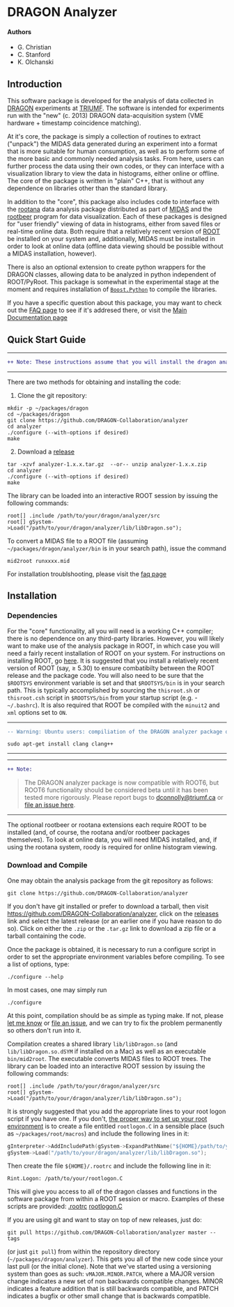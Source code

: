 # __DRAGON Analyzer__

#### Authors
- G. Christian
- C. Stanford
- K. Olchanski

## __Introduction__

This software package is developed for the analysis of data collected in [DRAGON](http://dragon.triumf.ca) experiments at [TRIUMF](http://www.triumf.ca). The software is intended for experiments run with the "new" (c. 2013) DRAGON data-acquisition system (VME hardware + timestamp coincidence matching).

At it's core, the package is simply a collection of routines to extract ("unpack") the MIDAS data generated during an experiment into a format that is more suitable for human consumption, as well as to perform some of the more basic and commonly needed analysis tasks. From here, users can further process the data using their own codes, or they can interface with a visualization library to view the data in histograms, either online or offline. The core of the package is written in "plain" C++, that is without any dependence on libraries other than the standard library.

In addition to the "core", this package also includes code to interface with the [rootana](https://bitbucket.org/tmidas/rootana) data analysis package distributed as part of [MIDAS](https://midas.triumf.ca) and the [rootbeer](http://trshare.triumf.ca/~gchristian/rootbeer/doc/html/index.html) program for data visualization. Each of these packages is designed for "user friendly" viewing of data in histograms, either from saved files or real-time online data. Both require that a relatively recent version of [ROOT](https://root.cern.ch) be installed on your system and, additionally, MIDAS must be installed in order to look at online data (offline data viewing should be possible without a MIDAS installation, however).

There is also an optional extension to create python wrappers for the DRAGON classes, allowing data to be analyzed in python independent of ROOT/PyRoot. This package is somewhat in the experimental stage at the moment and requires installation of [`Boost.Python`](http://www.boost.org/doc/libs/1_66_0/libs/python/doc/html/index.html) to compile the libraries.

If you have a specific question about this package, you may want to check out the [FAQ page](http://trshare.triumf.ca/~dconnolly/dragon/analyzer/faq.html) to see if it's addresed there, or visit the [Main Documentation page](http://trshare.triumf.ca/~dconnolly/dragon/analyzer/html/index.html)

## __Quick Start Guide__

***
```diff
++ Note: These instructions assume that you will install the dragon analyzer package in ~/packages/dragon
```
***

There are two methods for obtaining and installing the code:

1. Clone the git repository:
```
mkdir -p ~/packages/dragon
cd ~/packages/dragon
git clone https://github.com/DRAGON-Collaboration/analyzer
cd analyzer
./configure (--with-options if desired)
make
```

2. Download a [release](https://github.com/DRAGON-Collaboration/analyzer/releases)
```
tar -xzvf analyzer-1.x.x.tar.gz  --or-- unzip analyzer-1.x.x.zip
cd analyzer
./configure (--with-options if desired)
make
```

The library can be loaded into an interactive ROOT session by issuing the following commands:
```
root[] .include /path/to/your/dragon/analyzer/src
root[] gSystem->Load("/path/to/your/dragon/analyzer/lib/libDragon.so");
```

To convert a MIDAS file to a ROOT file (assuming `~/packages/dragon/analyzer/bin` is in your search path), issue the command

```
mid2root runxxxx.mid
```

For installation troublshooting, please visit the [faq page](http://trshare.triumf.ca/~dconnolly/dragon/analyzer/html/faq.html#install_faq)


## __Installation__

### __Dependencies__

For the "core" functionality, all you will need is a working C++ compiler; there is no dependence on any third-party libraries. However, you will likely want to make use of the analysis package in ROOT, in which case you will need a fairly recent installation of ROOT on your system. For instructions on installing ROOT, go [here](https://root.cern.ch/building-root). It is suggested that you install a relatively recent version of ROOT (say, ≥ 5.30) to ensure combatibilty between the ROOT release and the package code. You will also need to be sure that the `$ROOTSYS` environment variable is set and that `$ROOTSYS/bin` is in your search path. This is typically accomplished by sourcing the `thisroot.sh` or `thisroot.csh` script in `$ROOTSYS/bin` from your startup script (e.g. - `~/.bashrc`). It is also required that ROOT be compiled with the `minuit2` and `xml` options set to `ON`.

***
```diff
-- Warning: Ubuntu users: compiliation of the DRAGON analyzer package on ubuntu evidently requires clang
```
```
sudo apt-get install clang clang++
```
***

***
```diff 
++ Note: 
```
> The DRAGON analyzer package is now compatible with ROOT6, but ROOT6 functionality should be considered beta until it has been tested more rigorously. Please report bugs to [dconnolly@triumf.ca](mailto:dconnolly@triumf.ca) or [file an issue here]().
***

The optional rootbeer or rootana extensions each require ROOT to be installed (and, of course, the rootana and/or rootbeer packages themselves). To look at online data, you will need MIDAS installed, and, if using the rootana system, roody is required for online histogram viewing.

### __Download and Compile__

One may obtain the analysis package from the git repository as follows:
```
git clone https://github.com/DRAGON-Collaboration/analyzer
```
If you don't have git installed or prefer to download a tarball, then visit https://github.com/DRAGON-Collaboration/analyzer, click on the [releases](https://github.com/DRAGON-Collaboration/analyzer/releases) link and select the latest release (or an earlier one if you have reason to do so). Click on either the `.zip` or the `.tar.gz` link to download a zip file or a tarball containing the code.

Once the package is obtained, it is necessary to run a configure script in order to set the appropriate environment variables before compiling. To see a list of options, type:
```
./configure --help
```

In most cases, one may simply run
```
./configure
```

At this point, compilation should be as simple as typing make. If not, please [let me know](mailto:dconnolly@triumf.ca) or [file an issue](https://github.com/DRAGON-Collaboration/analyzer/issues), and we can try to fix the problem permanently so others don't run into it.

Compilation creates a shared library `lib/libDragon.so` (and `lib/libDragon.so.dSYM` if installed on a Mac) as well as an executable `bin/mid2root`. The executable converts MIDAS files to ROOT trees. The library can be loaded into an interactive ROOT session by issuing the following commands:
```
root[] .include /path/to/your/dragon/analyzer/src
root[] gSystem->Load("/path/to/your/dragon/analyzer/lib/libDragon.so");
```

It is strongly suggested that you add the appropriate lines to your root logon script if you have one. If you don't, [the proper way to set up your root environment](https://root.cern.ch/root/htmldoc/guides/users-guide/ROOTUsersGuide.html#environment-setup) is to create a file entitled `rootlogon.C` in a sensible place (such as `~/packages/root/macros`) and include the following lines in it:
```cpp
gInterpreter->AddIncludePath(gSystem->ExpandPathName("${HOME}/path/to/your/dragon/analyzer/src"));
gSystem->Load("/path/to/your/dragon/analyzer/lib/libDragon.so");
```

Then create the file `${HOME}/.rootrc` and include the following line in it:
```
Rint.Logon: /path/to/your/rootlogon.C
```

This will give you access to all of the dragon classes and functions in the software package from within a ROOT session or macro. Examples of these scripts are provided: [.rootrc](script/.rootrc)   [rootlogon.C](script/rootlogon.C)

If you are using git and want to stay on top of new releases, just do:
```
git pull https://github.com/DRAGON-Collaboration/analyzer master --tags
```

(or just `git pull`) from within the repository directory (`~/packages/dragon/analyzer`). This gets you all of the new code since your last pull (or the initial clone). Note that we've started using a versioning system than goes as such: `vMAJOR.MINOR.PATCH`, where a MAJOR version change indicates a new set of non backwards compatible changes. MINOR indicates a feature addition that is still backwards compatible, and PATCH indicates a bugfix or other small change that is backwards compatible.
